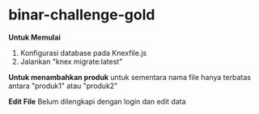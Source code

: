 # binar-challenge-gold

**Untuk Memulai**
1. Konfigurasi database pada Knexfile.js
2. Jalankan "knex migrate:latest"

**Untuk menambahkan produk**
untuk sementara nama file hanya terbatas antara "produk1" atau "produk2"

**Edit File**
Belum dilengkapi dengan login dan edit data
